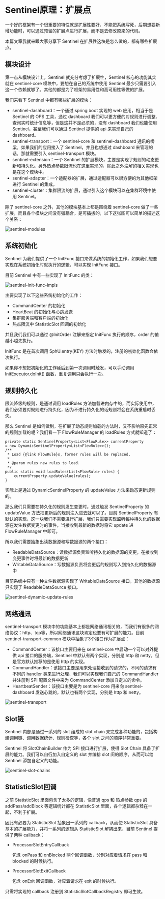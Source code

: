 # Sentinel原理：扩展点

一个好的框架有一个很重要的特性就是扩展性要好，不能把系统写死，后期想要新增功能时，可以通过预留的扩展点进行扩展，而不是去修改原来的代码。

本篇文章我就来跟大家分享下 Sentinel 在扩展性这块是怎么做的，都有哪些扩展点。

## 模块设计

第一点从模块设计上，Sentinel 就充分考虑了扩展性，Sentinel 核心的功能其实就在 sentinel-core 模块中，要想在自己的系统中使用 Sentinel 最少只需要引入这一个依赖就够了。其他的都是为了框架的易用性和高可用性等做的扩展。

我们来看下 Sentinel 中都有哪些扩展的模块：

- sentinel-dashboard：一个通过 spring boot 实现的 web 应用，相当于是 Sentinel 的 OPS 工具，通过 dashboard 我们可以更方便的对规则进行调整、查询实时统计信息等，但是这并不是必须的，没有 dashboard 我们也能使用 Sentinel，甚至我们可以通过 Sentinel 提供的 api 来实现自己的 dashboard。
- sentinel-transport：一个 sentinel-core 和 sentinel-dashboard 通讯的桥梁，如果我们的应用接入了 Sentinel，并且也想通过 dashboard 来管理的话，那就需要引入 sentinel-transport 模块。
- sentinel-extension：一个 Sentinel 的扩展模块，主要是实现了规则的动态更新和持久化。另外热点参数限流也在这里实现的，除此之外注解的相关实现也是在这个模块中。
- sentinel-adapter：一个适配器的扩展，通过适配器可以很方便的为其他框架进行 Sentinel 的集成。
- sentinel-cluster：集群限流的扩展，通过引入这个模块可以在集群环境中使用 Sentinel。

除了 sentinel-core 之外，其他的模块基本上都是围绕着 sentinel-core 做了一些扩展，而且各个模块之间没有强耦合，是可插拔的，以下这张图可以简单的描述这个关系：

![sentinel-modules](https://gitee.com/all_4_you/sentinel-tutorial/raw/master/sentinel-principle/sentinel-extension-points/images/sentinel-modules.png)

## 系统初始化

Sentinel 为我们提供了一个 InitFunc 接口来做系统的初始化工作，如果我们想要实现在系统初始化时就执行的逻辑，可以实现 InitFunc 接口。

目前 Sentinel 中有一些实现了 InitFunc 的类：

![sentinel-init-func-impls](https://gitee.com/all_4_you/sentinel-tutorial/raw/master/sentinel-principle/sentinel-extension-points/images/sentinel-init-func-impls.png)

主要实现了以下这些系统初始化的工作：

- CommandCenter 的初始化
- HeartBeat 的初始化与心跳发送
- 集群服务端和客户端的初始化
- 热点限流中 StatisticSlot 回调的初始化

并且我们我们可以通过 @InitOrder 注解来指定 InitFunc 执行的顺序，order 的值越小越先执行。

InitFunc 是在首次调用 SphU.entry(KEY) 方法时触发的，注册的初始化函数会依次执行。

如果你不想把初始化的工作延后到第一次调用时触发，可以手动调用 InitExecutor.doInit() 函数，重复调用只会执行一次。

## 规则持久化

限流降级的规则，是通过调用 loadRules 方法加载进内存中的，而实际使用中，我们必须要对规则进行持久化，因为不进行持久化的话规则将会在系统重启时丢失。

那么 Sentinel 是如何做到，在扩展了动态规则加载的方法时，又不影响原先正常的规则加载的呢？我们看一下 FlowRuleManager 的 loadRules 方式就知道了：

```
private static SentinelProperty<List<FlowRule>> currentProperty 
= new DynamicSentinelProperty<List<FlowRule>>();
/**
 * Load {@link FlowRule}s, former rules will be replaced.
 *
 * @param rules new rules to load.
 */
public static void loadRules(List<FlowRule> rules) {
    currentProperty.updateValue(rules);
}
```

实际上是通过 DynamicSentinelProperty 的 updateValue 方法来动态更新规则的。

那么我们只需要在持久化的规则发生变更时，通过触发 SentinelProperty 的 updateValue 方法把更新后的规则注入进去就可以了。目前 SentinelProperty 有默认的实现，这一块我们不需要进行扩展，我们只需要实现监听每种持久化的数据源在发生数据变更时的事件，当接收到最新的数据时将它 update 进 FlowRuleManager 中即可。

所以我们需要抽象出读数据源和写数据源的两个接口：

- ReadableDataSource：读数据源负责监听持久化的数据源的变更，在接收到变更事件时将最新的数据更新
- WritableDataSource：写数据源负责将变更后的规则写入到持久化的数据源中

目前系统中只有一种文件数据源实现了 WritableDataSource 接口，其他的数据源只实现了 ReadableDataSource 接口。

![sentinel-dynamic-update-rules](https://gitee.com/all_4_you/sentinel-tutorial/raw/master/sentinel-principle/sentinel-extension-points/images/sentinel-dynamic-update-rules.png)

## 网络通讯

sentinel-transport 模块中的功能基本上都是网络通讯相关的，而我们有很多的网络协议：http、tcp等，所以网络通讯这块肯定也要有可扩展的能力。目前 sentinel-transport-common 模块中抽象了3个接口作为扩展点：

- CommandCenter：该接口主要用来在 sentinel-core 中启动一个可以对外提供 api 接口的服务端，Sentinel 中默认有两个实现，分别是 http 和 netty。但是官方默认推荐的是使用 http 的实现。
- CommandHandler：该接口主要是用来处理接收到的请求的，不同的请求有不同的 handler 类来进行处理，我们可以实现我们自己的 CommandHandler 并注册到 SPI 配置文件中来为 CommandCenter 添加自定义的命令。
- HeartbeatSender：该接口主要是为 sentinel-core 用来向 sentinel-dashboard 发送心跳的，默认也有两个实现，分别是 http 和 netty。

![sentinel-transport](https://gitee.com/all_4_you/sentinel-tutorial/raw/master/sentinel-principle/sentinel-extension-points/images/sentinel-transport.png)

## Slot链

Sentinel 内部是通过一系列的 slot 组成的 slot chain 来完成各种功能的，包括构建调用链、调用数据统计、规则检查等，各个 slot 之间的顺序非常重要。

Sentinel 将 SlotChainBuilder 作为 SPI 接口进行扩展，使得 Slot Chain 具备了扩展的能力。我们可以自行加入自定义的 slot 并编排 slot 间的顺序，从而可以给 Sentinel 添加自定义的功能。

![sentinel-slot-chains](https://gitee.com/all_4_you/sentinel-tutorial/raw/master/sentinel-principle/sentinel-extension-points/images/sentinel-slot-chains.png)

## StatisticSlot回调

之前 StatisticSlot 里面包含了太多的逻辑，像普通 qps 和 热点参数 qps 的 addPass/addBlock 等逻辑统计都在 StatisticSlot 里面，各个逻辑都杂糅在一起，不利于扩展。

因此有必要为 StatisticSlot 抽象出一系列的 callback，从而使 StatisticSlot 具备基本的扩展能力，并将一系列的逻辑从 StatisticSlot 解耦出来，目前 Sentinel 提供了两种 callback：

- ProcessorSlotEntryCallback

  包含 onPass 和 onBlocked 两个回调函数，分别对应着请求在 pass 和 blocked 的时候执行。

- ProcessorSlotExitCallback

  包含 onExit 回调函数，对应着请求在 exit 的时候执行。

只需将实现的 callback 注册到 StatisticSlotCallbackRegistry 即可生效。